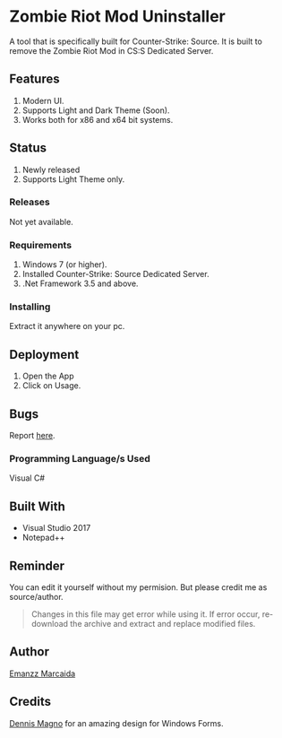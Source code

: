# Zombie Riot Mod Uninstaller

A tool that is specifically built for Counter-Strike: Source. It is built to remove the Zombie Riot Mod in CS:S Dedicated Server.

## Features

1. Modern UI.
2. Supports Light and Dark Theme (Soon).
3. Works both for x86 and x64 bit systems.

## Status

1. Newly released
2. Supports Light Theme only.

### Releases

Not yet available.

### Requirements

1. Windows 7 (or higher).
2. Installed Counter-Strike: Source Dedicated Server.
3. .Net Framework 3.5 and above.

### Installing

Extract it anywhere on your pc.

## Deployment

1. Open the App
2. Click on Usage.

## Bugs

Report [here](https://github.com/EmanDev/zombie-riot-mod-uninstaller/issues).

### Programming Language/s Used

Visual C#

## Built With

* Visual Studio 2017
* Notepad++

## Reminder

You can edit it yourself without my permision. But please credit me as source/author.

> Changes in this file may get error while using it. If error occur, re-download the archive and extract and replace modified files.

## Author
[Emanzz Marcaida](https://github.com/EmanDev)

## Credits

[Dennis Magno](https://github.com/dennismagno) for an amazing design for Windows Forms.
